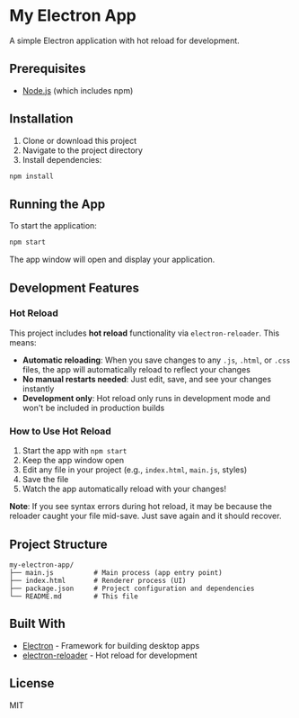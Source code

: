 # My Electron App

A simple Electron application with hot reload for development.

## Prerequisites

- [Node.js](https://nodejs.org/) (which includes npm)

## Installation

1. Clone or download this project
2. Navigate to the project directory
3. Install dependencies:

```bash
npm install
```

## Running the App

To start the application:

```bash
npm start
```

The app window will open and display your application.

## Development Features

### Hot Reload

This project includes **hot reload** functionality via `electron-reloader`. This means:

- **Automatic reloading**: When you save changes to any `.js`, `.html`, or `.css` files, the app will automatically reload to reflect your changes
- **No manual restarts needed**: Just edit, save, and see your changes instantly
- **Development only**: Hot reload only runs in development mode and won't be included in production builds

### How to Use Hot Reload

1. Start the app with `npm start`
2. Keep the app window open
3. Edit any file in your project (e.g., `index.html`, `main.js`, styles)
4. Save the file
5. Watch the app automatically reload with your changes!

**Note**: If you see syntax errors during hot reload, it may be because the reloader caught your file mid-save. Just save again and it should recover.

## Project Structure

```
my-electron-app/
├── main.js          # Main process (app entry point)
├── index.html       # Renderer process (UI)
├── package.json     # Project configuration and dependencies
└── README.md        # This file
```

## Built With

- [Electron](https://www.electronjs.org/) - Framework for building desktop apps
- [electron-reloader](https://github.com/sindresorhus/electron-reloader) - Hot reload for development

## License

MIT

